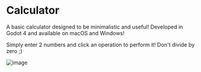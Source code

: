# Calculator

A basic calculator designed to be minimalistic and useful! Developed in Godot 4 and available on macOS and Windows!

Simply enter 2 numbers and click an operation to perform it! Don't divide by zero ;)

![image](https://github.com/user-attachments/assets/bf137dce-954c-4fe5-aa22-f0544eca0483)
